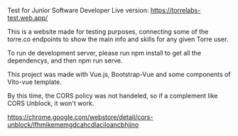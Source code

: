 Test for Junior Software Developer
Live version: https://torrelabs-test.web.app/

This is a website made for testing purposes, connecting some of the torre.co endpoints to show the main info and skills for any given Torre user.

To run de development server, please run npm install to get all the dependencys, and then npm run serve.

This project was made with Vue.js, Bootstrap-Vue and some components of Vito-vue template.

By this time, the CORS policy was not handeled, so if a complement like CORS Unblock, it won't work.

https://chrome.google.com/webstore/detail/cors-unblock/lfhmikememgdcahcdlaciloancbhjino